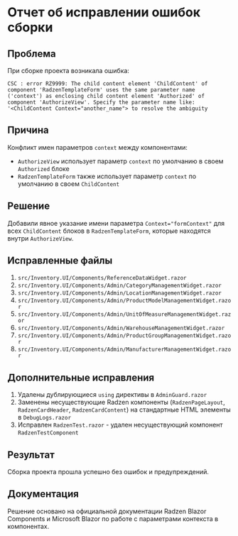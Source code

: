 # Отчет об исправлении ошибок сборки

## Проблема
При сборке проекта возникала ошибка:
```
CSC : error RZ9999: The child content element 'ChildContent' of component 'RadzenTemplateForm' uses the same parameter name ('context') as enclosing child content element 'Authorized' of component 'AuthorizeView'. Specify the parameter name like: '<ChildContent Context="another_name"> to resolve the ambiguity
```

## Причина
Конфликт имен параметров `context` между компонентами:
- `AuthorizeView` использует параметр `context` по умолчанию в своем `Authorized` блоке
- `RadzenTemplateForm` также использует параметр `context` по умолчанию в своем `ChildContent`

## Решение
Добавили явное указание имени параметра `Context="formContext"` для всех `ChildContent` блоков в `RadzenTemplateForm`, которые находятся внутри `AuthorizeView`.

## Исправленные файлы
1. `src/Inventory.UI/Components/ReferenceDataWidget.razor`
2. `src/Inventory.UI/Components/Admin/CategoryManagementWidget.razor`
3. `src/Inventory.UI/Components/Admin/LocationManagementWidget.razor`
4. `src/Inventory.UI/Components/Admin/ProductModelManagementWidget.razor`
5. `src/Inventory.UI/Components/Admin/UnitOfMeasureManagementWidget.razor`
6. `src/Inventory.UI/Components/Admin/WarehouseManagementWidget.razor`
7. `src/Inventory.UI/Components/Admin/ProductGroupManagementWidget.razor`
8. `src/Inventory.UI/Components/Admin/ManufacturerManagementWidget.razor`

## Дополнительные исправления
1. Удалены дублирующиеся `using` директивы в `AdminGuard.razor`
2. Заменены несуществующие Radzen компоненты (`RadzenPageLayout`, `RadzenCardHeader`, `RadzenCardContent`) на стандартные HTML элементы в `DebugLogs.razor`
3. Исправлен `RadzenTest.razor` - удален несуществующий компонент `RadzenTestComponent`

## Результат
Сборка проекта прошла успешно без ошибок и предупреждений.

## Документация
Решение основано на официальной документации Radzen Blazor Components и Microsoft Blazor по работе с параметрами контекста в компонентах.

